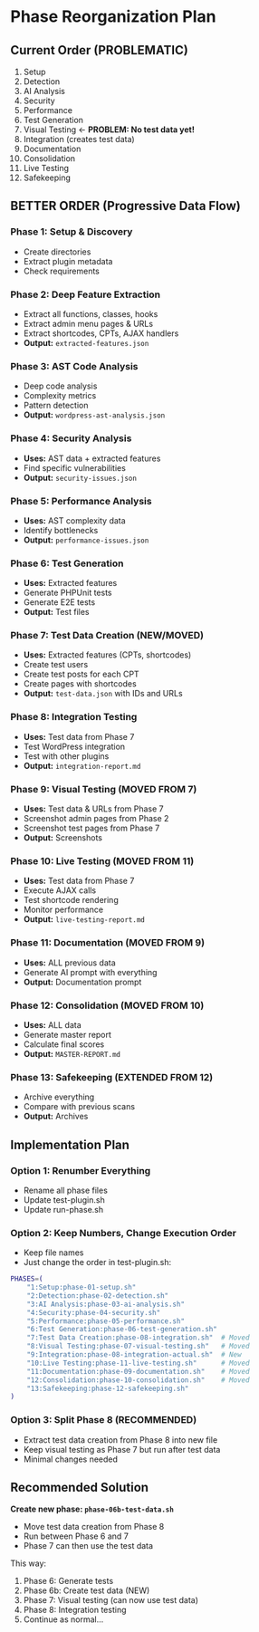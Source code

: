 # Phase Reorganization Plan

## Current Order (PROBLEMATIC)
1. Setup
2. Detection 
3. AI Analysis
4. Security
5. Performance
6. Test Generation
7. Visual Testing ← **PROBLEM: No test data yet!**
8. Integration (creates test data)
9. Documentation
10. Consolidation
11. Live Testing
12. Safekeeping

## BETTER ORDER (Progressive Data Flow)

### Phase 1: Setup & Discovery
- Create directories
- Extract plugin metadata
- Check requirements

### Phase 2: Deep Feature Extraction
- Extract all functions, classes, hooks
- Extract admin menu pages & URLs
- Extract shortcodes, CPTs, AJAX handlers
- **Output:** `extracted-features.json`

### Phase 3: AST Code Analysis
- Deep code analysis
- Complexity metrics
- Pattern detection
- **Output:** `wordpress-ast-analysis.json`

### Phase 4: Security Analysis
- **Uses:** AST data + extracted features
- Find specific vulnerabilities
- **Output:** `security-issues.json`

### Phase 5: Performance Analysis
- **Uses:** AST complexity data
- Identify bottlenecks
- **Output:** `performance-issues.json`

### Phase 6: Test Generation
- **Uses:** Extracted features
- Generate PHPUnit tests
- Generate E2E tests
- **Output:** Test files

### Phase 7: Test Data Creation (NEW/MOVED)
- **Uses:** Extracted features (CPTs, shortcodes)
- Create test users
- Create test posts for each CPT
- Create pages with shortcodes
- **Output:** `test-data.json` with IDs and URLs

### Phase 8: Integration Testing
- **Uses:** Test data from Phase 7
- Test WordPress integration
- Test with other plugins
- **Output:** `integration-report.md`

### Phase 9: Visual Testing (MOVED FROM 7)
- **Uses:** Test data & URLs from Phase 7
- Screenshot admin pages from Phase 2
- Screenshot test pages from Phase 7
- **Output:** Screenshots

### Phase 10: Live Testing (MOVED FROM 11)
- **Uses:** Test data from Phase 7
- Execute AJAX calls
- Test shortcode rendering
- Monitor performance
- **Output:** `live-testing-report.md`

### Phase 11: Documentation (MOVED FROM 9)
- **Uses:** ALL previous data
- Generate AI prompt with everything
- **Output:** Documentation prompt

### Phase 12: Consolidation (MOVED FROM 10)
- **Uses:** ALL data
- Generate master report
- Calculate final scores
- **Output:** `MASTER-REPORT.md`

### Phase 13: Safekeeping (EXTENDED FROM 12)
- Archive everything
- Compare with previous scans
- **Output:** Archives

## Implementation Plan

### Option 1: Renumber Everything
- Rename all phase files
- Update test-plugin.sh
- Update run-phase.sh

### Option 2: Keep Numbers, Change Execution Order
- Keep file names
- Just change the order in test-plugin.sh:
```bash
PHASES=(
    "1:Setup:phase-01-setup.sh"
    "2:Detection:phase-02-detection.sh"
    "3:AI Analysis:phase-03-ai-analysis.sh"
    "4:Security:phase-04-security.sh"
    "5:Performance:phase-05-performance.sh"
    "6:Test Generation:phase-06-test-generation.sh"
    "7:Test Data Creation:phase-08-integration.sh"  # Moved
    "8:Visual Testing:phase-07-visual-testing.sh"   # Moved
    "9:Integration:phase-08-integration-actual.sh"  # New
    "10:Live Testing:phase-11-live-testing.sh"      # Moved
    "11:Documentation:phase-09-documentation.sh"    # Moved
    "12:Consolidation:phase-10-consolidation.sh"    # Moved
    "13:Safekeeping:phase-12-safekeeping.sh"       
)
```

### Option 3: Split Phase 8 (RECOMMENDED)
- Extract test data creation from Phase 8 into new file
- Keep visual testing as Phase 7 but run after test data
- Minimal changes needed

## Recommended Solution

**Create new phase: `phase-06b-test-data.sh`**
- Move test data creation from Phase 8
- Run between Phase 6 and 7
- Phase 7 can then use the test data

This way:
1. Phase 6: Generate tests
2. Phase 6b: Create test data (NEW)
3. Phase 7: Visual testing (can now use test data)
4. Phase 8: Integration testing
5. Continue as normal...